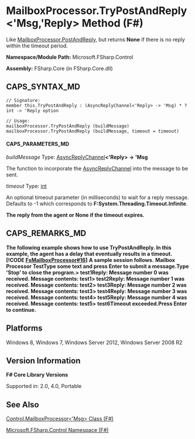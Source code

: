 # MailboxProcessor.TryPostAndReply<'Msg,'Reply> Method (F#)

Like [MailboxProcessor.PostAndReply](http://msdn.microsoft.com/en-us/library/11842a52-ea51-45e8-86c4-72e887fedf71), but returns **None** if there is no reply within the timeout period.

**Namespace/Module Path:** Microsoft.FSharp.Control

**Assembly:** FSharp.Core (in FSharp.Core.dll)


## CAPS_SYNTAX_MD

```
// Signature:
member this.TryPostAndReply : (AsyncReplyChannel<'Reply> -> 'Msg) * ?int -> 'Reply option

// Usage:
mailboxProcessor.TryPostAndReply (buildMessage)
mailboxProcessor.TryPostAndReply (buildMessage, timeout = timeout)
```

#### CAPS_PARAMETERS_MD
*buildMessage*
Type: [AsyncReplyChannel](http://msdn.microsoft.com/en-us/library/e32fd8ec-37dd-4e63-94a5-67709962d1d0)**&lt;'Reply&gt; -&gt;   'Msg**


The function to incorporate the [AsyncReplyChannel](http://msdn.microsoft.com/en-us/library/e32fd8ec-37dd-4e63-94a5-67709962d1d0) into the message to be sent.


*timeout*
Type: [int](http://msdn.microsoft.com/en-us/library/025d5455-3622-4ea5-9573-3ecbd4ee1375)


An optional timeout parameter (in milliseconds) to wait for a reply message. Defaults to -1 which corresponds to **F:System.Threading.Timeout.Infinite**.



**The reply from the agent or None if the timeout expires.**
## CAPS_REMARKS_MD
**The following example shows how to use TryPostAndReply. In this example, the agent has a delay that eventually results in a timeout.**
**[!CODE [FsMailboxProcessor#16](../CodeSnippet/VS_Snippets_Fsharp/fsmailboxprocessor/FSharp/fs/program.fs#16)]**
**A sample session follows.**
**Mailbox Processor TestType some text and press Enter to submit a message.Type 'Stop' to close the program.&gt; test1Reply: Message number 0 was received. Message contents: test1&gt; test2Reply: Message number 1 was received. Message contents: test2&gt; test3Reply: Message number 2 was received. Message contents: test3&gt; test4Reply: Message number 3 was received. Message contents: test4&gt; test5Reply: Message number 4 was received. Message contents: test5&gt; test6Timeout exceeded.Press Enter to continue.**
## Platforms
Windows 8, Windows 7, Windows Server 2012, Windows Server 2008 R2


## Version Information
**F# Core Library Versions**

Supported in: 2.0, 4.0, Portable




## See Also
[Control.MailboxProcessor&#60;'Msg&#62; Class &#40;F&#35;&#41;](Control.MailboxProcessor%3C%27Msg%3E+Class+%28F%23%29.md)

[Microsoft.FSharp.Control Namespace &#40;F&#35;&#41;](Microsoft.FSharp.Control+Namespace+%28F%23%29.md)

